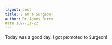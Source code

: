 ```yaml
---
layout: post
title: I am a Surgeon!
author: Dr James Barry
date 1827-11-22
---
```


Today was a good day. I got promoted to Surgeon!
